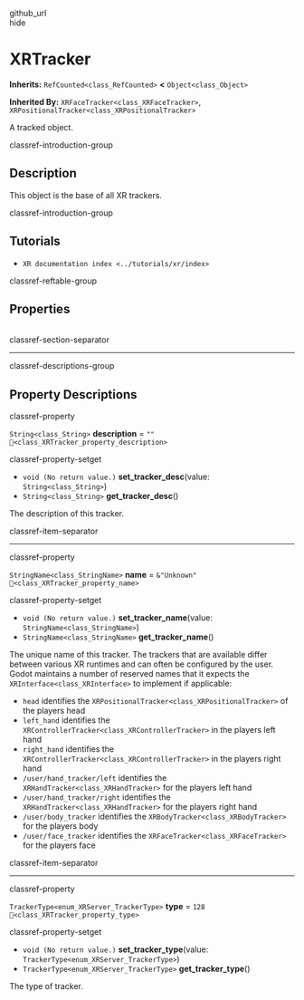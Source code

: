 github\_url  
hide

# XRTracker

**Inherits:** `RefCounted<class_RefCounted>` **&lt;**
`Object<class_Object>`

**Inherited By:** `XRFaceTracker<class_XRFaceTracker>`,
`XRPositionalTracker<class_XRPositionalTracker>`

A tracked object.

classref-introduction-group

## Description

This object is the base of all XR trackers.

classref-introduction-group

## Tutorials

-   `XR documentation index <../tutorials/xr/index>`

classref-reftable-group

## Properties

<table>
<tbody>
<tr>
</tr>
<tr>
</tr>
<tr>
</tr>
</tbody>
</table>

classref-section-separator

------------------------------------------------------------------------

classref-descriptions-group

## Property Descriptions

classref-property

`String<class_String>` **description** = `""`
`🔗<class_XRTracker_property_description>`

classref-property-setget

-   `void (No return value.)` **set\_tracker\_desc**(value:
    `String<class_String>`)
-   `String<class_String>` **get\_tracker\_desc**()

The description of this tracker.

classref-item-separator

------------------------------------------------------------------------

classref-property

`StringName<class_StringName>` **name** = `&"Unknown"`
`🔗<class_XRTracker_property_name>`

classref-property-setget

-   `void (No return value.)` **set\_tracker\_name**(value:
    `StringName<class_StringName>`)
-   `StringName<class_StringName>` **get\_tracker\_name**()

The unique name of this tracker. The trackers that are available differ
between various XR runtimes and can often be configured by the user.
Godot maintains a number of reserved names that it expects the
`XRInterface<class_XRInterface>` to implement if applicable:

-   `head` identifies the
    `XRPositionalTracker<class_XRPositionalTracker>` of the players head
-   `left_hand` identifies the
    `XRControllerTracker<class_XRControllerTracker>` in the players left
    hand
-   `right_hand` identifies the
    `XRControllerTracker<class_XRControllerTracker>` in the players
    right hand
-   `/user/hand_tracker/left` identifies the
    `XRHandTracker<class_XRHandTracker>` for the players left hand
-   `/user/hand_tracker/right` identifies the
    `XRHandTracker<class_XRHandTracker>` for the players right hand
-   `/user/body_tracker` identifies the
    `XRBodyTracker<class_XRBodyTracker>` for the players body
-   `/user/face_tracker` identifies the
    `XRFaceTracker<class_XRFaceTracker>` for the players face

classref-item-separator

------------------------------------------------------------------------

classref-property

`TrackerType<enum_XRServer_TrackerType>` **type** = `128`
`🔗<class_XRTracker_property_type>`

classref-property-setget

-   `void (No return value.)` **set\_tracker\_type**(value:
    `TrackerType<enum_XRServer_TrackerType>`)
-   `TrackerType<enum_XRServer_TrackerType>` **get\_tracker\_type**()

The type of tracker.
